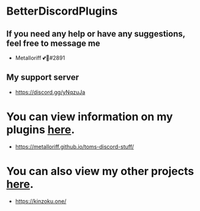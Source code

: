 # BetterDiscordPlugins


## If you need any help or have any suggestions, feel free to message me
- Metalloriff 💕🌈#2891
## My support server
- https://discord.gg/yNqzuJa

# You can view information on my plugins [here](https://metalloriff.github.io/toms-discord-stuff/).
- https://metalloriff.github.io/toms-discord-stuff/
# You can also view my other projects [here](https://metalloriff.github.io/#projects).
- https://kinzoku.one/
